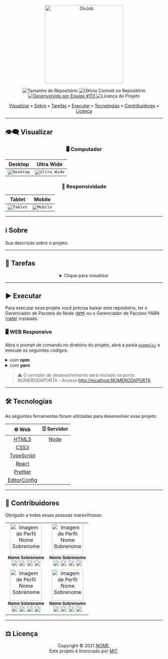 <p align="center">
  <img alt="OnJob" src=".github/banner-pt.svg" width="250px"/>
<p>

<p align="center"> 
  <img alt="Tamanho do Repositório" src="https://img.shields.io/github/repo-size/thaislsilveira/hackathon-ccr?color=3498db&style=for-the-badge">
  <img alt="Último Commit no Repositório" src="https://img.shields.io/github/last-commit/thaislsilveira/hackathon-ccr?color=3498db&style=for-the-badge">
  <a href="https://github.com/USUÁRIO">
    <img alt="Desenvolvido por Equipe #113" src="https://img.shields.io/badge/Equipe-113-%3498db?color=3498db&style=for-the-badge">
  </a>
  <img alt="Licença do Projeto" src="https://img.shields.io/github/license/thaislsilveira/hackathon-ccr?color=3498db&style=for-the-badge"/>
<p>

<p align="center">
 <a href="#eye_speech_bubble-visualizar">Visualizar</a> •
 <a href="#information_source-sobre">Sobre</a> •
 <a href="#memo-tarefas">Tarefas</a> •
 <a href="#arrow_forward-executar">Executar</a> •
 <a href="#hammer_and_wrench-tecnologias">Tecnologias</a> •
 <a href="#muscle-contribuidores">Contribuidores</a> •
 <a href="#balance_scale-licença">Licença</a>
</p>

---
## :eye_speech_bubble: **Visualizar**

<div align="center">

### :desktop_computer: Computador
  
|Desktop|Ultra Wide|
|:---:|:---:|
|<kbd><img src=".github/previews/desktop_preview.jpg" alt="Desktop"/></kbd>|<kbd><img src=".github/previews/ultraWide_preview.jpg" alt="Ultra Wide"/></kbd>|

### :iphone: Responsividade

|Tablet|Mobile|
|:---:|:---:|
|<kbd><img src=".github/previews/tablet_preview.jpg" alt="Tablet"/></kbd>|<kbd><img src=".github/previews/mobile_preview.jpg" alt="Mobile"/></kbd>

</div>
  
---
## :information_source: Sobre

Sua descrição sobre o projeto.

---
## :memo: **Tarefas**

<div align="center">
<details>
<summary>Clique para visualizar</summary>

|Estado|Tarefa|
|:---:|:---|
|:heavy_check_mark:|Descreva sua tarefa finalizada.|
|:x:|Descreva sua tarefa ainda não finalizada.|

</details>
</div>

---
## :arrow_forward: **Executar**

Para executar esse projeto você precisa baixar este repositório, ter o Gerenciador de Pacotes do Node ([`NPM`](https://www.npmjs.com/get-npm)) ou o Gerenciador de Pacotes YARN ([`YARN`](https://yarnpkg.com/getting-started)) instalado.

### :desktop_computer: **WEB Responsivo**

Abra o prompt de comando no diretório do projeto, abra a pasta [`exemplo/`](exemplo/) e execute os seguintes códigos:

<details>
  <summary><i>com <b>npm</b></i></summary>
  
  ```bash
  # Instalar dependências
  $ npm install

  # Iniciar o servidor de desenvolvimento
  $ npm start
  ```
  
</details>

<details>
  <summary><i>com <b>yarn</b></i></summary>
  
  ```bash
  # Instalar dependências
  $ yarn

  # Iniciar o servidor de desenvolvimento
  $ yarn start

  ```

</details>

> ⚠️ O servidor de desenvolvimento será iniciado na porta: NÚMERODAPORTA - Acesse <http://localhost:NÚMERODAPORTA>

---
## :hammer_and_wrench: **Tecnologias**

As seguintes ferramentas foram utilizadas para desenvolver esse projeto:

<div align="center">

|:globe_with_meridians: Web|:file_cabinet: Servidor|
|:---:|:---:|
|[HTML5](https://developer.mozilla.org/pt-BR/docs/Web/HTML/HTML5)|[Node](https://nodejs.org/en/)|
|[CSS3](https://www.w3schools.com/css/)||
|[TypeScript](https://www.typescriptlang.org)||
|[React](https://reactjs.org)||
|[Prettier](https://prettier.io)||
|[EditorConfig](https://editorconfig.org)||

</div>

---
## :muscle: **Contribuidores**

Obrigado a todas essas pessoas maravilhosas:

<div align="center">

<!-- prettier-ignore-start -->
<!-- markdownlint-disable -->

<table>
  <tr>
    <td align="center">
      <a href="https://LINKDOPORTIFOLIO.COM">
        <img src="https://avatars1.githubusercontent.com/u/9919?s=200&v=4" width="100px;" alt="Imagem de Perfil Nome Sobrenome"/><br />
        <sub><b>Nome Sobrenome</b></sub>
      </a>
      <br/>
      <a href="https://www.linkedin.com/in/NOMEDOCONTRIBUIDOR" title="LinkedIn"><img src="https://simpleicons.org/icons/linkedin.svg" width="20px"/></a>
      <a href="https://github.com/USUÁRIODOCONTRIBUIDOR" title="GitHub"><img src="https://simpleicons.org/icons/github.svg" width="20px"/></a>
      <a href="https://www.facebook.com/NOMEDOCONTRIBUIDOR" title="Facebook"><img src="https://simpleicons.org/icons/facebook.svg" width="20px"/></a>
      <a href="https://www.youtube.com/NOMEDOCANAL" title="YouTube"><img src="https://simpleicons.org/icons/youtube.svg" width="20px"/></a>
    </td>
    <td align="center">
      <a href="https://LINKDOPORTIFOLIO.COM">
        <img src="https://avatars1.githubusercontent.com/u/9919?s=200&v=4" width="100px;" alt="Imagem de Perfil Nome Sobrenome"/><br />
        <sub><b>Nome Sobrenome</b></sub>
      </a>
      <br/>
      <a href="https://www.linkedin.com/in/NOMEDOCONTRIBUIDOR" title="LinkedIn"><img src="https://simpleicons.org/icons/linkedin.svg" width="20px"/></a>
      <a href="https://github.com/USUÁRIODOCONTRIBUIDOR" title="GitHub"><img src="https://simpleicons.org/icons/github.svg" width="20px"/></a>
      <a href="https://www.facebook.com/NOMEDOCONTRIBUIDOR" title="Facebook"><img src="https://simpleicons.org/icons/facebook.svg" width="20px"/></a>
      <a href="https://www.youtube.com/NOMEDOCANAL" title="YouTube"><img src="https://simpleicons.org/icons/youtube.svg" width="20px"/></a>
    </td>
  </tr>
  <tr>
    <td align="center">
      <a href="https://LINKDOPORTIFOLIO.COM">
        <img src="https://avatars1.githubusercontent.com/u/9919?s=200&v=4" width="100px;" alt="Imagem de Perfil Nome Sobrenome"/><br />
        <sub><b>Nome Sobrenome</b></sub>
      </a>
      <br/>
      <a href="https://www.linkedin.com/in/NOMEDOCONTRIBUIDOR" title="LinkedIn"><img src="https://simpleicons.org/icons/linkedin.svg" width="20px"/></a>
      <a href="https://github.com/USUÁRIODOCONTRIBUIDOR" title="GitHub"><img src="https://simpleicons.org/icons/github.svg" width="20px"/></a>
      <a href="https://www.facebook.com/NOMEDOCONTRIBUIDOR" title="Facebook"><img src="https://simpleicons.org/icons/facebook.svg" width="20px"/></a>
      <a href="https://www.youtube.com/NOMEDOCANAL" title="YouTube"><img src="https://simpleicons.org/icons/youtube.svg" width="20px"/></a>
    </td>
    <td align="center">
      <a href="https://LINKDOPORTIFOLIO.COM">
        <img src="https://avatars1.githubusercontent.com/u/9919?s=200&v=4" width="100px;" alt="Imagem de Perfil Nome Sobrenome"/><br />
        <sub><b>Nome Sobrenome</b></sub>
      </a>
      <br/>
      <a href="https://www.linkedin.com/in/NOMEDOCONTRIBUIDOR" title="LinkedIn"><img src="https://simpleicons.org/icons/linkedin.svg" width="20px"/></a>
      <a href="https://github.com/USUÁRIODOCONTRIBUIDOR" title="GitHub"><img src="https://simpleicons.org/icons/github.svg" width="20px"/></a>
      <a href="https://www.facebook.com/NOMEDOCONTRIBUIDOR" title="Facebook"><img src="https://simpleicons.org/icons/facebook.svg" width="20px"/></a>
      <a href="https://www.youtube.com/NOMEDOCANAL" title="YouTube"><img src="https://simpleicons.org/icons/youtube.svg" width="20px"/></a>
    </td>
  </tr>
</table>

<!-- markdownlint-restore -->
<!-- prettier-ignore-end -->

</div>

---
## :balance_scale: **Licença**

<div align="center">

Copyright © 2021 [NOME](https://github.com/USUÁRIO).<br />
Este projeto é licenciado por [MIT](./LICENSE).

</div>
